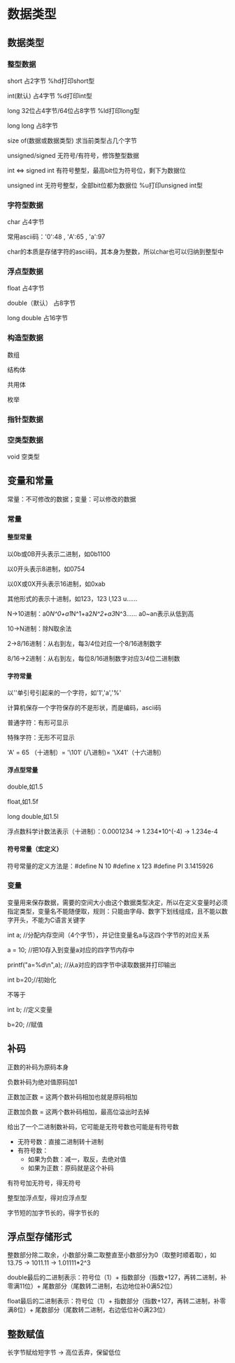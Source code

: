 # 数据类型
## 数据类型
### 整型数据
short     占2字节          %hd打印short型

int(默认)       占4字节          %d打印int型

long      32位占4字节/64位占8字节   %ld打印long型

long long 占8字节

size of(数据或数据类型) 求当前类型占几个字节

unsigned/signed 无符号/有符号，修饰整型数据

int <=> signed int 有符号整型，最高bit位为符号位，剩下为数据位

unsigned int  无符号整型，全部bit位都为数据位   %u打印unsigned int型

### 字符型数据
char  占4字节

常用ascii码：'0':48 , 'A':65 , 'a':97

char的本质是存储字符的ascii码，其本身为整数，所以char也可以归纳到整型中

### 浮点型数据
float 占4字节

double（默认）  占8字节

long double 占16字节

### 构造型数据
数组

结构体

共用体

枚举

### 指针型数据

### 空类型数据
void    空类型

## 变量和常量
常量：不可修改的数据；变量：可以修改的数据
### 常量
#### 整型常量
以0b或0B开头表示二进制，如0b1100

以0开头表示8进制，如0754

以0X或0X开头表示16进制，如0xab

其他形式的表示十进制，如123，123 l,123 u......

N->10进制：a0*N^0+a1*N^1+a2*N^2+a3*N^3......  a0~an表示从低到高

10->N进制：除N取余法

2->8/16进制：从右到左，每3/4位对应一个8/16进制数字

8/16->2进制：从右到左，每位8/16进制数字对应3/4位二进制数
#### 字符常量
以''单引号引起来的一个字符，如'1','a','%'

计算机保存一个字符保存的不是形状，而是编码，ascii码

普通字符：有形可显示

特殊字符：无形不可显示

'A' = 65 （十进制）= '\101' (八进制)= '\X41'（十六进制）

#### 浮点型常量
double,如1.5

float,如1.5f

long double,如1.5l

浮点数科学计数法表示（十进制）：0.0001234 -> 1.234*10^(-4) -> 1.234e-4

#### 符号常量（宏定义）
符号常量的定义方法是：#define N 10
#define x 123
#define PI 3.1415926

### 变量
变量用来保存数据，需要的空间大小由这个数据类型决定，所以在定义变量时必须指定类型，变量名不能随便取，规则：只能由字母、数字下划线组成，且不能以数字开头，不能为C语言关键字

int a;  //分配内存空间（4个字节），并记住变量名a与这四个字节的对应关系

a = 10; //把10存入到变量a对应的四字节内存中

printf("a=%d\n",a); //从a对应的四字节中读取数据并打印输出

int b=20;//初始化

不等于

int b; //定义变量

b=20; //赋值

## 补码
正数的补码为原码本身

负数补码为绝对值原码加1

正数加正数 = 这两个数补码相加也就是原码相加

正数加负数 = 这两个数补码相加，最高位溢出时去掉

给出了一个二进制数补码，它可能是无符号数也可能是有符号数
- 无符号数：直接二进制转十进制
- 有符号数：
  - 如果为负数：减一，取反，去绝对值
  - 如果为正数：原码就是这个补码

有符号加无符号，得无符号

整型加浮点型，得对应浮点型

字节短的加字节长的，得字节长的

## 浮点型存储形式
整数部分除二取余，小数部分乘二取整直至小数部分为0（取整时顺着取），如13.75 -> 1011.11 -> 1.01111*2^3

double最后的二进制表示：符号位（1）+ 指数部分（指数+127，再转二进制，补零满11位）+ 尾数部分（尾数转二进制，右边地位补0满52位）

float最后的二进制表示：符号位（1）+ 指数部分（指数+127，再转二进制，补零满8位）+ 尾数部分（尾数转二进制，右边低位补0满23位）

## 整数赋值
长字节赋给短字节 -> 高位丢弃，保留低位
